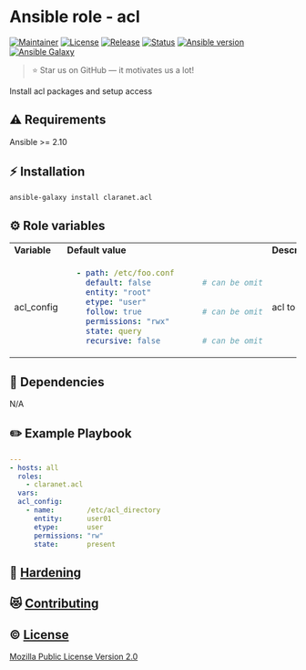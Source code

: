 # Ansible role - acl
[![Maintainer](https://img.shields.io/badge/maintained%20by-claranet-e00000?style=flat-square)](https://www.claranet.fr/)
[![License](https://img.shields.io/github/license/claranet/ansible-role-acl?style=flat-square)](LICENSE)
[![Release](https://img.shields.io/github/v/release/claranet/ansible-role-acl?style=flat-square)](https://github.com/claranet/ansible-role-acl/releases)
[![Status](https://img.shields.io/github/workflow/status/claranet/ansible-role-acl/Ansible%20Molecule?style=flat-square&label=tests)](https://github.com/claranet/ansible-role-acl/actions?query=workflow%3A%22Ansible+Molecule%22)
[![Ansible version](https://img.shields.io/badge/ansible-%3E%3D2.10-black.svg?style=flat-square&logo=ansible)](https://github.com/ansible/ansible)
[![Ansible Galaxy](https://img.shields.io/badge/ansible-galaxy-black.svg?style=flat-square&logo=ansible)](https://galaxy.ansible.com/claranet/acl)


> :star: Star us on GitHub — it motivates us a lot!

Install acl packages and setup access

## :warning: Requirements

Ansible >= 2.10

## :zap: Installation

```bash
ansible-galaxy install claranet.acl
```

## :gear: Role variables

<table>
<tr>
<td><strong>Variable</strong></td> <td><strong>Default value</strong></td> <td><strong>Description</strong></td>
</tr>
<tr>
<td> acl_config </td>
<td>

```yaml
  - path: /etc/foo.conf
    default: false           # can be omit
    entity: "root"
    etype: "user" 
    follow: true             # can be omit
    permissions: "rwx"
    state: query
    recursive: false         # can be omit
```

</td>

<td>acl to set</td>
</tr>

</table>

## :arrows_counterclockwise: Dependencies

N/A

## :pencil2: Example Playbook

```yaml
---
- hosts: all
  roles:
    - claranet.acl
  vars:
  acl_config:
    - name:        /etc/acl_directory
      entity:      user01
      etype:       user
      permissions: "rw"
      state:       present
```

## :closed_lock_with_key: [Hardening](HARDENING.md)

## :heart_eyes_cat: [Contributing](CONTRIBUTING.md)

## :copyright: [License](LICENSE)

[Mozilla Public License Version 2.0](https://www.mozilla.org/en-US/MPL/2.0/)